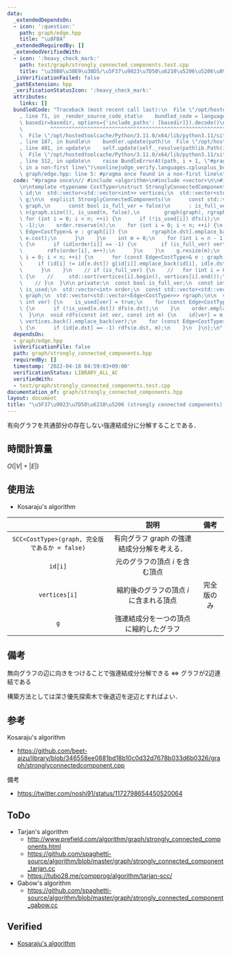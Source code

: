 ```yaml
---
data:
  _extendedDependsOn:
  - icon: ':question:'
    path: graph/edge.hpp
    title: "\u8FBA"
  _extendedRequiredBy: []
  _extendedVerifiedWith:
  - icon: ':heavy_check_mark:'
    path: test/graph/strongly_connected_components.test.cpp
    title: "\u30B0\u30E9\u30D5/\u5F37\u9023\u7D50\u6210\u5206\u5206\u89E3"
  _isVerificationFailed: false
  _pathExtension: hpp
  _verificationStatusIcon: ':heavy_check_mark:'
  attributes:
    links: []
  bundledCode: "Traceback (most recent call last):\n  File \"/opt/hostedtoolcache/Python/3.11.0/x64/lib/python3.11/site-packages/onlinejudge_verify/documentation/build.py\"\
    , line 71, in _render_source_code_stat\n    bundled_code = language.bundle(stat.path,\
    \ basedir=basedir, options={'include_paths': [basedir]}).decode()\n          \
    \         ^^^^^^^^^^^^^^^^^^^^^^^^^^^^^^^^^^^^^^^^^^^^^^^^^^^^^^^^^^^^^^^^^^^^^^^^^^^^^^^^^\n\
    \  File \"/opt/hostedtoolcache/Python/3.11.0/x64/lib/python3.11/site-packages/onlinejudge_verify/languages/cplusplus.py\"\
    , line 187, in bundle\n    bundler.update(path)\n  File \"/opt/hostedtoolcache/Python/3.11.0/x64/lib/python3.11/site-packages/onlinejudge_verify/languages/cplusplus_bundle.py\"\
    , line 401, in update\n    self.update(self._resolve(pathlib.Path(included), included_from=path))\n\
    \  File \"/opt/hostedtoolcache/Python/3.11.0/x64/lib/python3.11/site-packages/onlinejudge_verify/languages/cplusplus_bundle.py\"\
    , line 312, in update\n    raise BundleErrorAt(path, i + 1, \"#pragma once found\
    \ in a non-first line\")\nonlinejudge_verify.languages.cplusplus_bundle.BundleErrorAt:\
    \ graph/edge.hpp: line 5: #pragma once found in a non-first line\n"
  code: "#pragma once\n// #include <algorithm>\n#include <vector>\n\n#include \"./edge.hpp\"\
    \n\ntemplate <typename CostType>\nstruct StronglyConnectedComponents {\n  std::vector<int>\
    \ id;\n  std::vector<std::vector<int>> vertices;\n  std::vector<std::vector<Edge<CostType>>>\
    \ g;\n\n  explicit StronglyConnectedComponents(\n      const std::vector<std::vector<Edge<CostType>>>&\
    \ graph,\n      const bool is_full_ver = false)\n      : is_full_ver(is_full_ver),\
    \ n(graph.size()), is_used(n, false),\n        graph(graph), rgraph(n) {\n   \
    \ for (int i = 0; i < n; ++i) {\n      if (!is_used[i]) dfs(i);\n    }\n    id.assign(n,\
    \ -1);\n    order.reserve(n);\n    for (int i = 0; i < n; ++i) {\n      for (const\
    \ Edge<CostType>& e : graph[i]) {\n        rgraph[e.dst].emplace_back(e.dst, e.src,\
    \ e.cost);\n      }\n    }\n    int m = 0;\n    for (int i = n - 1; i >= 0; --i)\
    \ {\n      if (id[order[i]] == -1) {\n        if (is_full_ver) vertices.emplace_back();\n\
    \        rdfs(order[i], m++);\n      }\n    }\n    g.resize(m);\n    for (int\
    \ i = 0; i < n; ++i) {\n      for (const Edge<CostType>& e : graph[i]) {\n   \
    \     if (id[i] != id[e.dst]) g[id[i]].emplace_back(id[i], id[e.dst], e.cost);\n\
    \      }\n    }\n    // if (is_full_ver) {\n    //   for (int i = 0; i < m; ++i)\
    \ {\n    //     std::sort(vertices[i].begin(), vertices[i].end());\n    //   }\n\
    \    // }\n  }\n\n private:\n  const bool is_full_ver;\n  const int n;\n  std::vector<bool>\
    \ is_used;\n  std::vector<int> order;\n  const std::vector<std::vector<Edge<CostType>>>\
    \ graph;\n  std::vector<std::vector<Edge<CostType>>> rgraph;\n\n  void dfs(const\
    \ int ver) {\n    is_used[ver] = true;\n    for (const Edge<CostType>& e : graph[ver])\
    \ {\n      if (!is_used[e.dst]) dfs(e.dst);\n    }\n    order.emplace_back(ver);\n\
    \  }\n\n  void rdfs(const int ver, const int m) {\n    id[ver] = m;\n    if (is_full_ver)\
    \ vertices.back().emplace_back(ver);\n    for (const Edge<CostType>& e : rgraph[ver])\
    \ {\n      if (id[e.dst] == -1) rdfs(e.dst, m);\n    }\n  }\n};\n"
  dependsOn:
  - graph/edge.hpp
  isVerificationFile: false
  path: graph/strongly_connected_components.hpp
  requiredBy: []
  timestamp: '2022-04-18 04:59:03+09:00'
  verificationStatus: LIBRARY_ALL_AC
  verifiedWith:
  - test/graph/strongly_connected_components.test.cpp
documentation_of: graph/strongly_connected_components.hpp
layout: document
title: "\u5F37\u9023\u7D50\u6210\u5206 (strongly connected components) \u5206\u89E3"
---
```


有向グラフを共通部分の存在しない強連結成分に分解することである．


## 時間計算量

$O(\lvert V \rvert + \lvert E \rvert)$


## 使用法

- Kosaraju's algorithm

||説明|備考|
|:--:|:--:|:--:|
|`SCC<CostType>(graph, 完全版であるか = false)`|有向グラフ $\mathrm{graph}$ の強連結成分分解を考える．||
|`id[i]`|元のグラフの頂点 $i$ を含む頂点||
|`vertices[i]`|縮約後のグラフの頂点 $i$ に含まれる頂点|完全版のみ|
|`g`|強連結成分を一つの頂点に縮約したグラフ||


## 備考

無向グラフの辺に向きをつけることで強連結成分分解できる $\Leftrightarrow$ グラフが2辺連結である

構築方法としては深さ優先探索木で後退辺を逆辺とすればよい．


## 参考

Kosaraju's algorithm
- https://github.com/beet-aizu/library/blob/346558ee0881bd18b10c0d32d7678b033d6b0326/graph/stronglyconnectedcomponent.cpp

備考
- https://twitter.com/noshi91/status/1172798654450520064


## ToDo

- Tarjan's algorithm
  - http://www.prefield.com/algorithm/graph/strongly_connected_components.html
  - https://github.com/spaghetti-source/algorithm/blob/master/graph/strongly_connected_component_tarjan.cc
  - https://tubo28.me/compprog/algorithm/tarjan-scc/
- Gabow's algorithm
  - https://github.com/spaghetti-source/algorithm/blob/master/graph/strongly_connected_component_gabow.cc


## Verified

- [Kosaraju's algorithm](https://judge.yosupo.jp/submission/4441)
